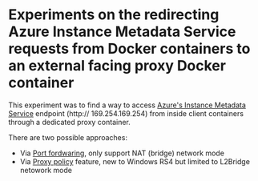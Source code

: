 # Experiments on the redirecting Azure Instance Metadata Service requests from Docker containers to an external facing proxy Docker container  

   This experiment was to find a way to access [Azure's Instance Metadata Service](https://docs.microsoft.com/en-us/azure/virtual-machines/windows/instance-metadata-service) endpoint (http:// 169.254.169.254) from inside client containers through a dedicated proxy container. 
   
   
   There are two possible approaches:
   
   - Via [Port fordwaring](https://github.com/soccerGB/MSIExperiment/tree/master/PortForwardingNat), only support NAT (bridge) network mode 
   - Via [Proxy policy](https://github.com/soccerGB/MSIExperiment/tree/master/ProxyPolicyL2Bridge) feature, new to Windows RS4 but limited to L2Bridge netowork mode
   
